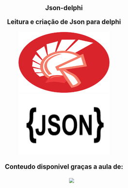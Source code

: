 <h2 align= "center"> Json-delphi
<p align = "center">  
Leitura e criação de Json para delphi
  </p>
<p align = "center">
 <img width=300 height=200 src=Images/Delphi.png >  
<img width=300 height=200 src=Images/logo-json.png >
<p>
  
<p align = "center">Conteudo disponivel graças a aula de: </p>
<p align="center">
    &nbsp;&nbsp;&nbsp;&nbsp;&nbsp;&nbsp;&nbsp;&nbsp;&nbsp;
    <a href="https://www.youtube.com/watch?v=_975rlVSXJI&ab_channel=99Coders">  
        <img align "center" src="https://img.shields.io/badge/youtube-dd5035?&style=for-the-badge&logo=youtube&logoColor=white&link=mailto:https://www.youtube.com/channel/UCExEoXjNTmKLFLK2qpBSI5g&__cf_chl_captcha_tk__=07ef0234758cd659a5777ed64e1974984dd96163-1618940103-0-AeQ4bVTZ8HNQZEaJqSKjfMrSqXCED4z1RU8bk777tQsD385sL7g2rQhed6HmFneKyORto20h9c01oNdApl0clku6P59CUhtBX9YVsO-IXW8ECb7-pFXwAy10MpVmc6y16lH2gB2-CcqxsxbJbPo0nomemHxd6oFi3r5c3ZEMM8Flun9A-WO2Wagi2_2qhFe0uJYeAqrDaIKFVzUoc5NKE6Nkn0CDGx8w5eKqMSLwM-rzZK9bbdu0kHHrriNBzjnKPIYNTBgJM1Ge2KNDOENsEdsTh7sxwEc9N1fFsQm5WehoqhitR_x1D5Se8tPWCnOapDbBAuf1OGtUFlOZG7jgVM4HO0rCY3L3zjn_SEQlDkgDuUHBmzsmRWwZMiyLgPzoFcOdcfKnxaSddDiwKJIGJCLc8TD1RZQSc7P6mPfAmNmipNDl0NtY9vTqPErKcYBehm4pi9cwDIMDe0MY2Jr9F8_YexYk0OckGs79wNnugoEtqYiOQz9WjZMWoVq9x64c_LcN7ejx_cqojHhEExkvXVzofiof-NxY_CqS9IK68p9zY4iqBmrhg3uODrA10fQf135ZW8v2NxJWE9s8QHq6WpqIKn90rp_pvEoYNvL-velupoPKDVGfbq556d2vj2jpRJA_F8lyajPfaQsu5kn-Ddp5jQJaXiIWPQdladJ9Yn85PnR9eFVDofB8OjuEzVxnwEULHFbVnoYKaFm71uTUfoGQ9FmXUIFRiWnIEuYYy-xLnxuxWwpkKS8w8468GqQRc8cNGzyI6b-U3GhDqsi_bzAPmlVqs03lavUVge83PdfR">
    </a>
</p>
